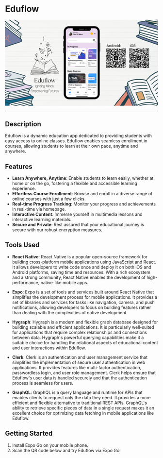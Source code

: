 # Eduflow

![cover](./Eduflow.png)

---

## Description

Eduflow is a dynamic education app dedicated to providing students with easy access to online classes. Eduflow enables seamless enrollment in courses, allowing students to learn at their own pace, anytime and anywhere.

## Features

- **Learn Anywhere, Anytime**: Enable students to learn easily, whether at home or on the go, fostering a flexible and accessible learning experience.
- **Effortless Course Enrollment**: Browse and enroll in a diverse range of online courses with just a few clicks.
- **Real-time Progress Tracking**: Monitor your progress and achievements in real-time via homepage.
- **Interactive Content**: Immerse yourself in multimedia lessons and interactive learning materials.
- **Secure and Private**: Rest assured that your educational journey is secure with our robust encryption measures.

## Tools Used
- **React Native**:
React Native is a popular open-source framework for building cross-platform mobile applications using JavaScript and React. It allows developers to write code once and deploy it on both iOS and Android platforms, saving time and resources. With a rich ecosystem and a strong community, React Native enables the development of high-performance, native-like mobile apps.

- **Expo**:
Expo is a set of tools and services built around React Native that simplifies the development process for mobile applications. It provides a set of libraries and services for tasks like navigation, camera, and push notifications, allowing developers to focus on building features rather than dealing with the complexities of native development.

- **Hygraph**:
Hygraph is a modern and flexible graph database designed for building scalable and efficient applications. It is particularly well-suited for applications that require complex relationships and connections between data. Hygraph's powerful querying capabilities make it a suitable choice for handling the relational aspects of educational content and user interactions within Eduflow.

- **Clerk**:
Clerk is an authentication and user management service that simplifies the implementation of secure user authentication in web applications. It provides features like multi-factor authentication, passwordless login, and user role management. Clerk helps ensure that Eduflow's user data is handled securely and that the authentication process is seamless for users.

- **GraphQL**:
GraphQL is a query language and runtime for APIs that enables clients to request only the data they need. It provides a more efficient and flexible alternative to traditional REST APIs. GraphQL's ability to retrieve specific pieces of data in a single request makes it an excellent choice for optimizing data fetching in mobile applications like Eduflow.

## Getting Started
1. Install Expo Go on your mobile phone.
2. Scan the QR code below and try Eduflow via Expo Go!